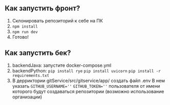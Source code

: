 ## Как запустить фронт?
 1. Склонировать репозиторий к себе на ПК
 2. ``` npm install ```
 3. ``` npm run dev ```
 4. Готово!

## Как запустить бек?
1. backendJava: запустите docker-compose.yml
2. backendPython: 
```pip install rye```
```pip install uvicorn```
```pip install -r requirements.txt```
3. В дерриктории gitService/src/gitservice/app/ создать файл .env
   В нем указать ```GITHUB_USERNAME=''``` ```GITHUB_TOKEN=''``` пользователя от имени которого будут создаваться репозитории (возможно использование организации)
